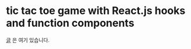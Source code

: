 # tic tac toe game with React.js hooks and function components

[글](https://medium.com/@loshy244110/react-tic-tac-toe-%EA%B2%8C%EC%9E%84-%EB%A7%8C%EB%93%A4%EA%B8%B0-c83d85a7756b) 은 여기 있습니다.
